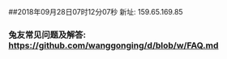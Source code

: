 ##2018年09月28日07时12分07秒 新址: 159.65.169.85
### 兔友常见问题及解答: https://github.com/wanggonging/d/blob/w/FAQ.md
